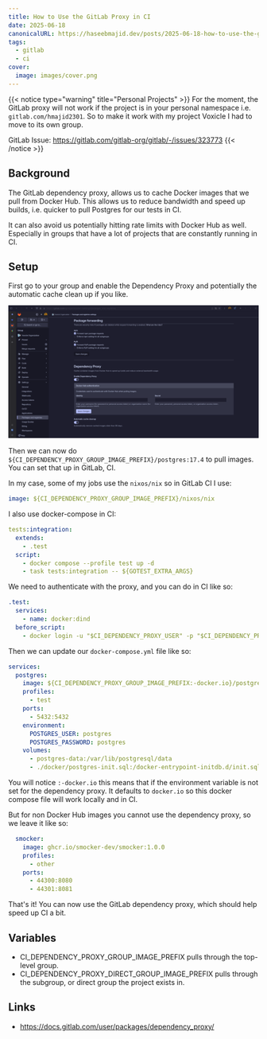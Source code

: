 ```yaml
---
title: How to Use the GitLab Proxy in CI
date: 2025-06-18
canonicalURL: https://haseebmajid.dev/posts/2025-06-18-how-to-use-the-gitlab-proxy-in-ci
tags:
  - gitlab
  - ci
cover:
  image: images/cover.png
---
```


{{< notice type="warning" title="Personal Projects" >}}
For the moment, the GitLab proxy will not work if the project is in your personal namespace
i.e. `gitlab.com/hmajid2301`. So to make it work with my project Voxicle I had to move to its own group.

GitLab Issue: https://gitlab.com/gitlab-org/gitlab/-/issues/323773
{{< /notice >}}

## Background

The GitLab dependency proxy, allows us to cache Docker images that we pull from Docker Hub. This allows us to
reduce bandwidth and speed up builds, i.e. quicker to pull Postgres for our tests in CI.

It can also avoid us potentially hitting rate limits with Docker Hub as well. Especially in groups that have a lot of
projects that are constantly running in CI.

## Setup

First go to your group and enable the Dependency Proxy and potentially the automatic cache clean up if you like.

![Settings in GitLab](images/settings.png)

Then we can now do `${CI_DEPENDENCY_PROXY_GROUP_IMAGE_PREFIX}/postgres:17.4` to pull images. You can set
that up in GitLab, CI.

In my case, some of my jobs use the `nixos/nix` so in GitLab CI I use:

```yaml
image: ${CI_DEPENDENCY_PROXY_GROUP_IMAGE_PREFIX}/nixos/nix
```

I also use docker-compose in CI:

```yaml
tests:integration:
  extends:
    - .test
  script:
    - docker compose --profile test up -d
    - task tests:integration -- ${GOTEST_EXTRA_ARGS}
```

We need to authenticate with the proxy, and you can do in CI like so:

```yaml
.test:
  services:
    - name: docker:dind
  before_script:
    - docker login -u "$CI_DEPENDENCY_PROXY_USER" -p "$CI_DEPENDENCY_PROXY_PASSWORD" "$CI_DEPENDENCY_PROXY_SERVER"
```

Then we can update our `docker-compose.yml` file like so:

```yaml
services:
  postgres:
    image: ${CI_DEPENDENCY_PROXY_GROUP_IMAGE_PREFIX:-docker.io}/postgres:17.4
    profiles:
      - test
    ports:
      - 5432:5432
    environment:
      POSTGRES_USER: postgres
      POSTGRES_PASSWORD: postgres
    volumes:
      - postgres-data:/var/lib/postgresql/data
      - ./docker/postgres-init.sql:/docker-entrypoint-initdb.d/init.sql
```


You will notice `:-docker.io` this means that if the environment variable is not set for the dependency proxy.
It defaults to `docker.io` so this docker compose file will work locally and in CI.

But for non Docker Hub images you cannot use the dependency proxy, so we leave it like so:

```yaml
  smocker:
    image: ghcr.io/smocker-dev/smocker:1.0.0
    profiles:
      - other
    ports:
      - 44300:8080
      - 44301:8081
```

That's it! You can now use the GitLab dependency proxy, which should help speed up CI a bit.

## Variables

- CI_DEPENDENCY_PROXY_GROUP_IMAGE_PREFIX pulls through the top-level group.
- CI_DEPENDENCY_PROXY_DIRECT_GROUP_IMAGE_PREFIX pulls through the subgroup, or direct group the project exists in.

## Links

- https://docs.gitlab.com/user/packages/dependency_proxy/
